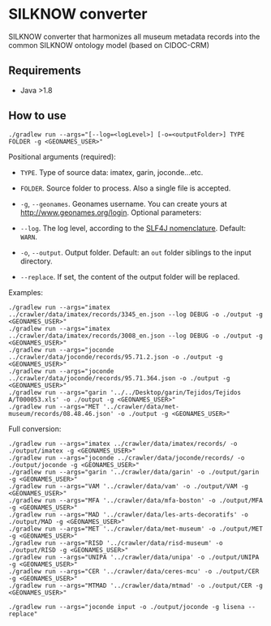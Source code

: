 # SILKNOW converter
SILKNOW converter that harmonizes all museum metadata records into the common SILKNOW ontology model (based on CIDOC-CRM)


## Requirements
- Java >1.8

## How to use


    ./gradlew run --args="[--log=<logLevel>] [-o=<outputFolder>] TYPE FOLDER -g <GEONAMES_USER>"

Positional arguments (required):    
- `TYPE`. Type of source data: imatex, garin, joconde...etc.
- `FOLDER`. Source folder to process. Also a single file is accepted.
- `-g`, `--geonames`. Geonames username. You can create yours at <http://www.geonames.org/login>.
Optional parameters:

- `--log`.   The log level, according to the [SLF4J nomenclature](https://www.slf4j.org/api/org/apache/commons/logging/Log.html). Default: `WARN`.
- `-o`, `--output`.  Output folder. Default: an `out` folder siblings to the
                           input directory.
- `--replace`. If set, the content of the output folder will be
  replaced.


Examples:
   
    ./gradlew run --args="imatex ../crawler/data/imatex/records/3345_en.json --log DEBUG -o ./output -g <GEONAMES_USER>"
    ./gradlew run --args="imatex ../crawler/data/imatex/records/3008_en.json --log DEBUG -o ./output -g <GEONAMES_USER>"
    ./gradlew run --args="joconde ../crawler/data/joconde/records/95.71.2.json -o ./output -g <GEONAMES_USER>"
    ./gradlew run --args="joconde ../crawler/data/joconde/records/95.71.364.json -o ./output -g <GEONAMES_USER>"
    ./gradlew run --args="garin '../../Desktop/garin/Tejidos/Tejidos A/T000053.xls' -o ./output -g <GEONAMES_USER>"
    ./gradlew run --args="MET '../crawler/data/met-museum/records/08.48.46.json' -o ./output -g <GEONAMES_USER>"
  
Full conversion:

    ./gradlew run --args="imatex ../crawler/data/imatex/records/ -o ./output/imatex -g <GEONAMES_USER>"
    ./gradlew run --args="joconde ../crawler/data/joconde/records/ -o ./output/joconde -g <GEONAMES_USER>"
    ./gradlew run --args="garin '../crawler/data/garin' -o ./output/garin -g <GEONAMES_USER>"
    ./gradlew run --args="VAM '../crawler/data/vam' -o ./output/VAM -g <GEONAMES_USER>"
    ./gradlew run --args="MFA '../crawler/data/mfa-boston' -o ./output/MFA -g <GEONAMES_USER>"
    ./gradlew run --args="MAD '../crawler/data/les-arts-decoratifs' -o ./output/MAD -g <GEONAMES_USER>"
    ./gradlew run --args="MET '../crawler/data/met-museum' -o ./output/MET -g <GEONAMES_USER>"
    ./gradlew run --args="RISD '../crawler/data/risd-museum' -o ./output/RISD -g <GEONAMES_USER>"
    ./gradlew run --args="UNIPA '../crawler/data/unipa' -o ./output/UNIPA -g <GEONAMES_USER>"
    ./gradlew run --args="CER '../crawler/data/ceres-mcu' -o ./output/CER -g <GEONAMES_USER>"
    ./gradlew run --args="MTMAD '../crawler/data/mtmad' -o ./output/CER -g <GEONAMES_USER>"

    ./gradlew run --args="joconde input -o ./output/joconde -g lisena --replace"
